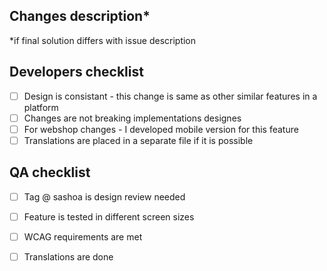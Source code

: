 ## Changes description*
*if final solution differs with issue description

## Developers checklist
- [ ] Design is consistant - this change is same as other similar features in a platform
- [ ] Changes are not breaking implementations designes
- [ ] For webshop changes - I developed mobile version for this feature
- [ ] Translations are placed in a separate file if it is possible

## QA checklist
- [ ] Tag @ sashoa is design review needed
- [ ] Feature is tested in different screen sizes
- [ ] WCAG requirements are met
- [ ] Translations are done



